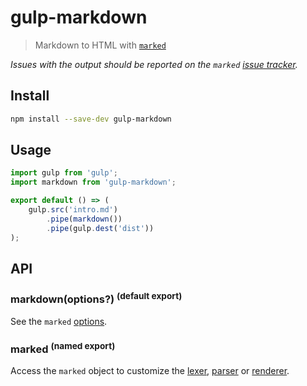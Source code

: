 # gulp-markdown

> Markdown to HTML with [`marked`](https://github.com/markedjs/marked)

*Issues with the output should be reported on the `marked` [issue tracker](https://github.com/markedjs/marked/issues).*

## Install

```sh
npm install --save-dev gulp-markdown
```

## Usage

```js
import gulp from 'gulp';
import markdown from 'gulp-markdown';

export default () => (
	gulp.src('intro.md')
		.pipe(markdown())
		.pipe(gulp.dest('dist'))
);
```

## API

### markdown(options?) <sup>(default export)</sup>

See the `marked` [options](https://marked.js.org/using_advanced#options).

### marked <sup>(named export)</sup>

Access the `marked` object to customize the [lexer](https://marked.js.org/using_pro#lexer), [parser](https://marked.js.org/using_pro#parser) or [renderer](https://marked.js.org/using_pro#renderer).
